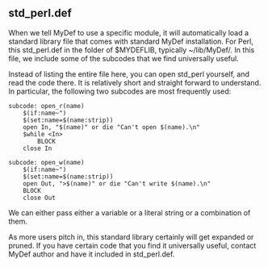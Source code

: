 std_perl.def
------------

When we tell MyDef to use a specific module, it will automatically load a standard library file that comes with standard MyDef installation. For Perl, this std_perl.def in the folder of $MYDEFLIB, typically ~/lib/MyDef/. In this file, we include some of the subcodes that we find universally useful. 

Instead of listing the entire file here, you can open std_perl yourself, and read the code there. It is relatively short and straight forward to understand. In particular, the following two subcodes are most frequently used:

```
subcode: open_r(name)
    $(if:name~")
	$(set:name=$(name:strip))
    open In, "$(name)" or die "Can't open $(name).\n"
    $while <In>
        BLOCK
    close In

subcode: open_w(name)
    $(if:name~")
	$(set:name=$(name:strip))
    open Out, ">$(name)" or die "Can't write $(name).\n"
    BLOCK
    close Out
```

We can either pass either a variable or a literal string or a combination of them. 

As more users pitch in, this standard library certainly will get expanded or pruned. If you have certain code that you find it universally useful, contact MyDef author and have it included in std_perl.def.
